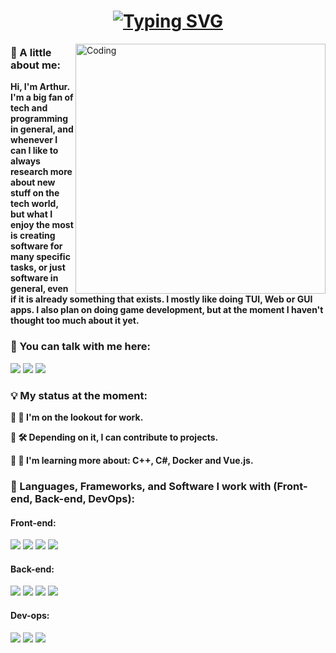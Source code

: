 <!-- Animação de Escrita e Sobre -->
<h1 align="center"><a href="https://git.io/typing-svg"><img src="https://readme-typing-svg.demolab.com?font=JetBrains+Mono&duration=3000&pause=200&color=F7F7F7&center=true&vCenter=true&multiline=true&width=500&height=80&lines=%F0%9F%98%BA+Hi!+What's+up%3F;%F0%9F%98%B8%F0%9F%92%BB+I'm+Arthur!+And+this+is+my+README.md!" alt="Typing SVG" /></a></h1>
<img align="right" alt="Coding" width="400" src="https://external-content.duckduckgo.com/iu/?u=https%3A%2F%2Fclipclip.com%2Fwp-content%2Fuploads%2Felementor%2Fthumbs%2Fcc-programmer-2-ovmwuk5y3uzvblmccxrq3c3qzzvodph9skmt3g579c.png&f=1&nofb=1&ipt=2c0fc43018efd2c068b74ef1461b353f078827ff9b255650dfb124e7e52ae273&ipo=images">
<h3>👋 A little about me:</h3>
<b>Hi, I'm Arthur. I'm a big fan of tech and programming in general, and whenever I can I like to always research more about new stuff on the tech world, but what I enjoy the most is creating software for many specific tasks, or just software in general, even if it is already something that exists. I mostly like doing TUI, Web or GUI apps. I also plan on doing game development, but at the moment I haven't thought too much about it yet.</b>
<h3>💭 You can talk with me here:</h3>
<a href="mailto:arthurfc-dev@protonmail.com"> <img src="https://img.shields.io/badge/Proton%20Mail-6D4AFF?logo=protonmail&logoColor=fff" /></a> <!-- Proton Mail -->
<a href="https://www.linkedin.com/in/arthurfc/"><img src="https://custom-icon-badges.demolab.com/badge/LinkedIn-0A66C2?logo=linkedin-white&logoColor=fff" /></a> <!-- LinkedIn -->
<a href="https://api.whatsapp.com/send/?phone=%2B5581996930346&text&type=phone_number&app_absent=0"> <img src="https://img.shields.io/badge/WhatsApp-25D366?logo=whatsapp&logoColor=white" /></a> <!-- Whatsapp -->

<!-- Div central -->
<h3>💡 My status at the moment:</h3>

<b>🔹 🔭 I'm  on the lookout for work.</b><br>

<b>🔹 🛠️ Depending on it, I can contribute to projects.</b><br>

<b>🔹 📖 I'm learning more about: C++, C#, Docker and Vue.js.</b> <br>

<!-- Linguagens que eu uso -->
<h3>🧰 Languages, Frameworks, and Software I work with (Front-end, Back-end, DevOps):</h3>
<h4>Front-end:</h4>
<a href="https://en.wikipedia.org/wiki/JavaScript"> <img src="https://img.shields.io/badge/JavaScript-F7DF1E?logo=javascript&logoColor=000" /></a> <!-- Javascript -->
<a href="https://en.wikipedia.org/wiki/React_(software)"> <img src="https://img.shields.io/badge/React-%2320232a.svg?logo=react&logoColor=%2361DAFB" /></a> <!-- React -->
<a href=""> <img src="https://img.shields.io/badge/React_Native-%2320232a.svg?logo=react&logoColor=%2361DAFB" /></a> <!-- React Native -->
<a href="https://en.wikipedia.org/wiki/TypeScript"> <img src="https://img.shields.io/badge/TypeScript-3178C6?logo=typescript&logoColor=fff" /></a> <!-- Typescript -->

<h4>Back-end:</h4>
<a href="https://en.wikipedia.org/wiki/MySQL"> <img src="https://img.shields.io/badge/MySQL-4479A1?logo=mysql&logoColor=fff" /></a> <!-- MySQL -->
<a href="https://en.wikipedia.org/wiki/Node.js"> <img src="https://img.shields.io/badge/Node.js-6DA55F?logo=node.js&logoColor=white" /></a> <!-- Node -->
<a href="https://en.wikipedia.org/wiki/PHP"> <img src="https://img.shields.io/badge/php-%23777BB4.svg?&logo=php&logoColor=white" /></a> <!-- PHP -->
<a href="https://en.wikipedia.org/wiki/Python_(programming_language)"> <img src="https://img.shields.io/badge/Python-3776AB?logo=python&logoColor=fff" /></a> <!-- Python -->

<h4>Dev-ops:</h4>
<a href="https://www.docker.com/"> <img src="https://img.shields.io/badge/Docker-2496ED?logo=docker&logoColor=fff" /></a> <!-- Docker -->
<a href="https://pt.wikipedia.org/wiki/Linux"> <img src="https://img.shields.io/badge/Linux-FCC624?logo=linux&logoColor=black" /></a> <!-- Linux -->
<a href="https://en.wikipedia.org/wiki/C_(programming_language)"> <img src="https://img.shields.io/badge/C-00599C?logo=c&logoColor=white" /></a> <!-- C -->
